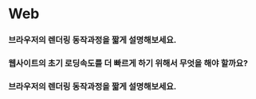 # Web

### 브라우저의 렌더링 동작과정을 짧게 설명해보세요.
### 웹사이트의 초기 로딩속도를 더 빠르게 하기 위해서 무엇을 해야 할까요?
### 브라우저의 렌더링 동작과정을 짧게 설명해보세요.
